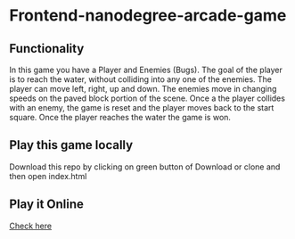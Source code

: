 # Frontend-nanodegree-arcade-game

## Functionality

In this game you have a Player and Enemies (Bugs). The goal of the player is to reach the water, without colliding into any one of the enemies. The player can move left, right, up and down. The enemies move in changing speeds on the paved block portion of the scene. Once a the player collides with an enemy, the game is reset and the player moves back to the start square. Once the player reaches the water the game is won.

## Play this game locally
Download this repo by clicking on green button of Download or clone and then open index.html

## Play it Online
[Check here](http://inzi.me/frontend-nanodegree-arcade-game/)
